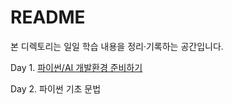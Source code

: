 # README

본 디렉토리는 일일 학습 내용을 정리·기록하는 공간입니다.

Day 1. [파이썬/AI 개발환경 준비하기](https://github.com/iloveslowfood/iloveCookBook/blob/main/NAVERBoostcamp/daily_reports/Day001.md)

Day 2. 파이썬 기초 문법